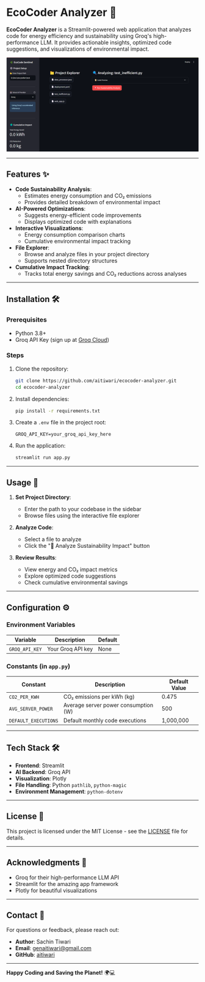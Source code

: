 
# EcoCoder Analyzer 🌿

**EcoCoder Analyzer** is a Streamlit-powered web application that analyzes code for energy efficiency and sustainability using Groq's high-performance LLM. It provides actionable insights, optimized code suggestions, and visualizations of environmental impact.

![alt text](screenshot/eco.png)  


---

## Features ✨

- **Code Sustainability Analysis**:
  - Estimates energy consumption and CO₂ emissions
  - Provides detailed breakdown of environmental impact
- **AI-Powered Optimizations**:
  - Suggests energy-efficient code improvements
  - Displays optimized code with explanations
- **Interactive Visualizations**:
  - Energy consumption comparison charts
  - Cumulative environmental impact tracking
- **File Explorer**:
  - Browse and analyze files in your project directory
  - Supports nested directory structures
- **Cumulative Impact Tracking**:
  - Tracks total energy savings and CO₂ reductions across analyses

---

## Installation 🛠️

### Prerequisites
- Python 3.8+
- Groq API Key (sign up at [Groq Cloud](https://groq.com/))

### Steps
1. Clone the repository:
   ```bash
   git clone https://github.com/aitiwari/ecocoder-analyzer.git
   cd ecocoder-analyzer
   ```

2. Install dependencies:
   ```bash
   pip install -r requirements.txt
   ```

3. Create a `.env` file in the project root:
   ```env
   GROQ_API_KEY=your_groq_api_key_here
   ```

4. Run the application:
   ```bash
   streamlit run app.py
   ```

---

## Usage 🚀

1. **Set Project Directory**:
   - Enter the path to your codebase in the sidebar
   - Browse files using the interactive file explorer

2. **Analyze Code**:
   - Select a file to analyze
   - Click the "🌿 Analyze Sustainability Impact" button

3. **Review Results**:
   - View energy and CO₂ impact metrics
   - Explore optimized code suggestions
   - Check cumulative environmental savings

---

## Configuration ⚙️

### Environment Variables
| Variable         | Description                          | Default |
|------------------|--------------------------------------|---------|
| `GROQ_API_KEY`   | Your Groq API key                   | None    |

### Constants (in `app.py`)
| Constant             | Description                          | Default Value |
|----------------------|--------------------------------------|---------------|
| `CO2_PER_KWH`        | CO₂ emissions per kWh (kg)          | 0.475         |
| `AVG_SERVER_POWER`   | Average server power consumption (W)| 500           |
| `DEFAULT_EXECUTIONS` | Default monthly code executions     | 1,000,000     |

---

## Tech Stack 🛠️

- **Frontend**: Streamlit
- **AI Backend**: Groq API
- **Visualization**: Plotly
- **File Handling**: Python `pathlib`, `python-magic`
- **Environment Management**: `python-dotenv`

---

## License 📄

This project is licensed under the MIT License - see the [LICENSE](LICENSE) file for details.

---

## Acknowledgments 🙏

- Groq for their high-performance LLM API
- Streamlit for the amazing app framework
- Plotly for beautiful visualizations

---

## Contact 📧

For questions or feedback, please reach out:

- **Author**: Sachin Tiwari
- **Email**: genaitiwari@gmail.com
- **GitHub**: [aitiwari](https://github.com/aitiwari)

---

**Happy Coding and Saving the Planet!** 🌍💻
